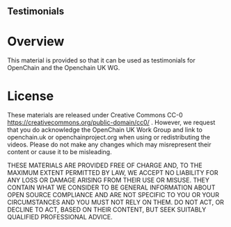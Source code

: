 ## Testimonials

# Overview

This material is provided so that it can be used as testimonials for OpenChain and the Openchain UK WG.


# License

These materials are released under Creative Commons CC-0 https://creativecommons.org/public-domain/cc0/ . However, we request that you do acknowledge the OpenChain UK Work Group and link to openchain.uk or openchainproject.org when using or redistributing the videos. Please do not make any changes which may misrepresent their content or cause it to be misleading. 

THESE MATERIALS ARE PROVIDED FREE OF CHARGE AND, TO THE MAXIMUM EXTENT PERMITTED BY LAW, WE ACCEPT NO LIABILITY FOR ANY LOSS OR DAMAGE ARISING FROM THEIR USE OR MISUSE. THEY CONTAIN WHAT WE CONSIDER TO BE GENERAL INFORMATION ABOUT OPEN SOURCE COMPLIANCE AND ARE NOT SPECIFIC TO YOU OR YOUR CIRCUMSTANCES AND YOU MUST NOT RELY ON THEM. DO NOT ACT, OR DECLINE TO ACT, BASED ON THEIR CONTENT, BUT SEEK SUITABLY QUALIFIED PROFESSIONAL ADVICE. 


